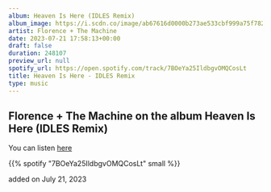 ```yaml
---
album: Heaven Is Here (IDLES Remix)
album_image: https://i.scdn.co/image/ab67616d0000b273ae533cbf999a75f782d53c57
artist: Florence + The Machine
date: 2023-07-21 17:58:13+00:00
draft: false
duration: 248107
preview_url: null
spotify_url: https://open.spotify.com/track/7BOeYa25IldbgvOMQCosLt
title: Heaven Is Here - IDLES Remix
type: music
---
```



## Florence + The Machine on the album Heaven Is Here (IDLES Remix)

You can listen [here](https://open.spotify.com/track/7BOeYa25IldbgvOMQCosLt)

{{% spotify "7BOeYa25IldbgvOMQCosLt" small %}}

added on July 21, 2023